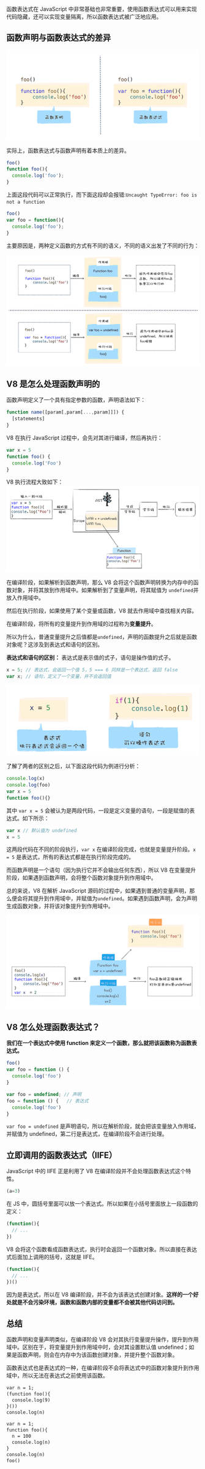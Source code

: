 函数表达式在 JavaScript 中非常基础也非常重要，使用函数表达式可以用来实现代码隐藏，还可以实现变量隔离，所以函数表达式被广泛地应用。

## 函数声明与函数表达式的差异

![](./images/diff.jpg)

实际上，函数表达式与函数声明有着本质上的差异。

```javaScript
foo()
function foo(){
  console.log('foo');
}
```
上面这段代码可以正常执行，而下面这段却会报错:`Uncaught TypeError: foo is not a function`

```javaScript
foo()
var foo = function(){
  console.log('foo');
}
```
主要原因是，两种定义函数的方式有不同的语义，不同的语义出发了不同的行为：

![](./images/funcs.jpg)

## V8 是怎么处理函数声明的
函数声明定义了一个具有指定参数的函数，声明语法如下：

```javaScript
function name([param[,param[...,param]]]) {
  [statements]
}
```
V8 在执行 JavaScript 过程中，会先对其进行编译，然后再执行：
```javaScript
var x = 5
function foo() {
  console.log('Foo')
}
```
V8 执行流程大致如下：
![](./images/v8_exec.jpg)

在编译阶段，如果解析到函数声明，那么 V8 会将这个函数声明转换为内存中的函数对象，并将其放到作用域中。如果解析到了变量声明，将其赋值为 `undefined`并放入作用域中。

然后在执行阶段，如果使用了某个变量或函数，V8 就去作用域中查找相关内容。

在编译阶段，将所有的变量提升到作用域的过程称为**变量提升**。

所以为什么，普通变量提升之后值都是`undefined`，声明的函数提升之后就是函数对象呢？这涉及到表达式和语句的区别。

**表达式和语句的区别：**
表达式是表示值的式子，语句是操作值的式子。
```javascript
x = 5; // 表达式，会返回一个值 5，5 === 6 同样是一个表达式，返回 false
var x; // 语句，定义了一个变量，并不会返回值
```
![](./images/表达式和语句.jpg)

了解了两者的区别之后，以下面这段代码为例进行分析：
```javascript
console.log(x)
console.log(foo)
var x = 5
function foo(){}
```

其中 `var x = 5` 会被认为是两段代码，一段是定义变量的语句，一段是赋值的表达式。如下所示：
```javascript
var x // 默认值为 undefined
x = 5
```
这两段代码在不同的阶段执行，`var x` 在编译阶段完成，也就是变量提升阶段。`x = 5` 是表达式，所有的表达式都是在执行阶段完成的。

而函数声明是一个语句（因为执行它并不会输出任何东西），所以 V8 在变量提升阶段，如果遇到函数声明，会将整个函数对象提升到作用域中。

总的来说，V8 在解析 JavaScript 源码的过程中，如果遇到普通的变量声明，那么便会将其提升到作用域中，并赋值为`undefined`。如果遇到函数声明，会为声明生成函数对象，并将该对象提升到作用域中。

![](./images/explain.jpg)

## V8 怎么处理函数表达式？

**我们在一个表达式中使用 function 来定义一个函数，那么就把该函数称为函数表达式。**
```javascript
foo()
var foo = function () {
  console.log('foo')
}
```

```javascript
var foo = undefined; // 声明
foo = function () {   // 表达式
  console.log('foo')
}
```

`var foo = undefined` 是声明语句，所以在解析阶段，就会把该变量放入作用域，并赋值为 undefined，第二行是表达式，在编译阶段不会进行处理。


## 立即调用的函数表达式（IIFE）
JavaScript 中的 IIFE 正是利用了 V8 在编译阶段并不会处理函数表达式这个特性。
```javascript
(a=3)
```
在 JS 中，圆括号里面可以放一个表达式。所以如果在小括号里面放上一段函数的定义：
```javascript
(function(){
  // ...
})
```
V8 会将这个函数看成函数表达式，执行时会返回一个函数对象。所以直接在表达式后面加上调用的括号，这就是 IIFE。
```javascript
(function(){
  // ...
})()
```
因为是表达式，所以在 V8 编译阶段，并不会为该表达式创建对象。**这样的一个好处就是不会污染环境，函数和函数内部的变量都不会被其他代码访问到。**

## 总结

函数声明和变量声明类似，在编译阶段 V8 会对其执行变量提升操作，提升到作用域中。区别在于，将变量提升到作用域中时，会对其设置默认值 undefined；如果是函数声明，则会在内存中为该函数创建对象，并提升整个函数对象。

函数表达式也是表达式的一种，在编译阶段不会将表达式中的函数对象提升到作用域中，所以无法在表达式之前使用该函数。

```
var n = 1;
(function foo(){
  console.log(9)
}())
console.log(n)
```
```
var n = 1;
function foo(){
  n = 100
  console.log(n)
}
console.log(n)
foo()
```





